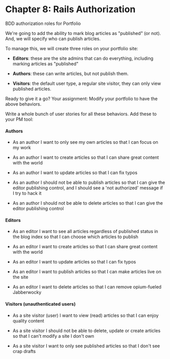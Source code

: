 # Chapter 8: Rails Authorization

BDD authorization roles for Portfolio

We're going to add the ability to mark blog articles as "published" (or not). And, we will specify who can publish articles.

To manage this, we will create three roles on your portfolio site:

 - **Editors**: these are the site admins that can do everything, including marking articles as "published"

 - **Authors**: these can write articles, but not publish them.

 - **Visitors**: the default user type, a regular site visitor, they can only view published articles.

Ready to give it a go? Your assignment: Modify your portfolio to have the above behaviors.

Write a whole bunch of user stories for all these behaviors. Add these to your PM tool:

#### Authors
  - As an author I want to only see my own articles so that I can focus on my work

  - As an author I want to create articles so that I can share great content with the world

  - As an author I want to update articles so that I can fix typos

  - As an author I should not be able to publish articles so that I can give the editor publishing control, and I should see a 'not authorized' message if I try to hack it

  - As an author I should not be able to delete articles so that I can give the editor publishing control


#### Editors
  - As an editor I want to see all articles regardless of published status in the blog index so that I can choose which articles to publish

  - As an editor I want to create articles so that I can share great content with the world

  - As an editor I want to update articles so that I can fix typos

  - As an editor I want to publish articles so that I can make articles live on the site

  - As an editor I want to delete articles so that I can remove opium-fueled Jabberwocky


#### Visitors (unauthenticated users)
  - As a site visitor (user) I want to view (read) articles so that I can enjoy quality content

  - As a site visitor I should not be able to delete, update or create articles so that I can't modify a site I don't own

  - As a site visitor I want to only see published articles so that I don't see crap drafts
